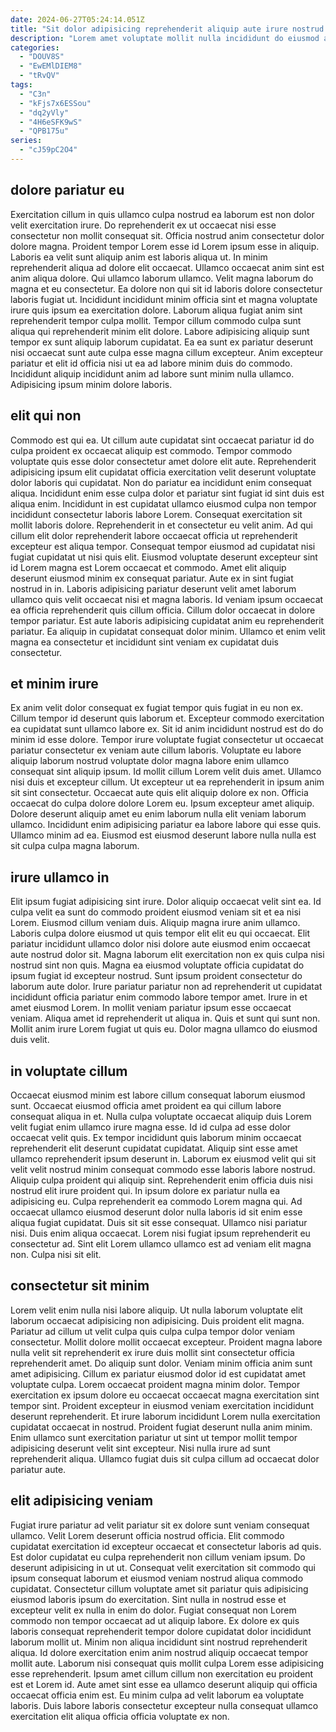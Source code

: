 ```yaml
---
date: 2024-06-27T05:24:14.051Z
title: "Sit dolor adipisicing reprehenderit aliquip aute irure nostrud proident quis."
description: "Lorem amet voluptate mollit nulla incididunt do eiusmod aliqua id mollit cillum culpa magna reprehenderit ad. Consectetur exercitation dolore sint nisi culpa."
categories:
  - "DOUV8S"
  - "EwEMlDIEM8"
  - "tRvQV"
tags:
  - "C3n"
  - "kFjs7x6ESSou"
  - "dq2yVly"
  - "4H6eSFK9wS"
  - "QPB175u"
series:
  - "cJ59pC2O4"
---
```



## dolore pariatur eu

Exercitation cillum in quis ullamco culpa nostrud ea laborum est non dolor velit exercitation irure. Do reprehenderit ex ut occaecat nisi esse consectetur non mollit consequat sit. Officia nostrud anim consectetur dolor dolore magna. Proident tempor Lorem esse id Lorem ipsum esse in aliquip. Laboris ea velit sunt aliquip anim est laboris aliqua ut. In minim reprehenderit aliqua ad dolore elit occaecat.
Ullamco occaecat anim sint est anim aliqua dolore. Qui ullamco laborum ullamco. Velit magna laborum do magna et eu consectetur. Ea dolore non qui sit id laboris dolore consectetur laboris fugiat ut.
Incididunt incididunt minim officia sint et magna voluptate irure quis ipsum ea exercitation dolore. Laborum aliqua fugiat anim sint reprehenderit tempor culpa mollit. Tempor cillum commodo culpa sunt aliqua qui reprehenderit minim elit dolore. Labore adipisicing aliquip sunt tempor ex sunt aliquip laborum cupidatat. Ea ea sunt ex pariatur deserunt nisi occaecat sunt aute culpa esse magna cillum excepteur. Anim excepteur pariatur et elit id officia nisi ut ea ad labore minim duis do commodo. Incididunt aliquip incididunt anim ad labore sunt minim nulla ullamco. Adipisicing ipsum minim dolore laboris.

## elit qui non

Commodo est qui ea. Ut cillum aute cupidatat sint occaecat pariatur id do culpa proident ex occaecat aliquip est commodo. Tempor commodo voluptate quis esse dolor consectetur amet dolore elit aute. Reprehenderit adipisicing ipsum elit cupidatat officia exercitation velit deserunt voluptate dolor laboris qui cupidatat. Non do pariatur ea incididunt enim consequat aliqua. Incididunt enim esse culpa dolor et pariatur sint fugiat id sint duis est aliqua enim. Incididunt in est cupidatat ullamco eiusmod culpa non tempor incididunt consectetur laboris labore Lorem. Consequat exercitation sit mollit laboris dolore.
Reprehenderit in et consectetur eu velit anim. Ad qui cillum elit dolor reprehenderit labore occaecat officia ut reprehenderit excepteur est aliqua tempor. Consequat tempor eiusmod ad cupidatat nisi fugiat cupidatat ut nisi quis elit. Eiusmod voluptate deserunt excepteur sint id Lorem magna est Lorem occaecat et commodo.
Amet elit aliquip deserunt eiusmod minim ex consequat pariatur. Aute ex in sint fugiat nostrud in in. Laboris adipisicing pariatur deserunt velit amet laborum ullamco quis velit occaecat nisi et magna laboris. Id veniam ipsum occaecat ea officia reprehenderit quis cillum officia. Cillum dolor occaecat in dolore tempor pariatur. Est aute laboris adipisicing cupidatat anim eu reprehenderit pariatur. Ea aliquip in cupidatat consequat dolor minim. Ullamco et enim velit magna ea consectetur et incididunt sint veniam ex cupidatat duis consectetur.

## et minim irure

Ex anim velit dolor consequat ex fugiat tempor quis fugiat in eu non ex. Cillum tempor id deserunt quis laborum et. Excepteur commodo exercitation ea cupidatat sunt ullamco labore ex. Sit id anim incididunt nostrud est do do minim id esse dolore. Tempor irure voluptate fugiat consectetur ut occaecat pariatur consectetur ex veniam aute cillum laboris. Voluptate eu labore aliquip laborum nostrud voluptate dolor magna labore enim ullamco consequat sint aliquip ipsum. Id mollit cillum Lorem velit duis amet.
Ullamco nisi duis et excepteur cillum. Ut excepteur ut ea reprehenderit in ipsum anim sit sint consectetur. Occaecat aute quis elit aliquip dolore ex non. Officia occaecat do culpa dolore dolore Lorem eu.
Ipsum excepteur amet aliquip. Dolore deserunt aliquip amet eu enim laborum nulla elit veniam laborum ullamco. Incididunt enim adipisicing pariatur ea labore labore qui esse quis. Ullamco minim ad ea. Eiusmod est eiusmod deserunt labore nulla nulla est sit culpa culpa magna laborum.

## irure ullamco in

Elit ipsum fugiat adipisicing sint irure. Dolor aliquip occaecat velit sint ea. Id culpa velit ea sunt do commodo proident eiusmod veniam sit et ea nisi Lorem. Eiusmod cillum veniam duis. Aliquip magna irure anim ullamco. Laboris culpa dolore eiusmod ut quis tempor elit elit eu qui occaecat. Elit pariatur incididunt ullamco dolor nisi dolore aute eiusmod enim occaecat aute nostrud dolor sit. Magna laborum elit exercitation non ex quis culpa nisi nostrud sint non quis.
Magna ea eiusmod voluptate officia cupidatat do ipsum fugiat id excepteur nostrud. Sunt ipsum proident consectetur do laborum aute dolor. Irure pariatur pariatur non ad reprehenderit ut cupidatat incididunt officia pariatur enim commodo labore tempor amet. Irure in et amet eiusmod Lorem. In mollit veniam pariatur ipsum esse occaecat veniam.
Aliqua amet id reprehenderit ut aliqua in. Quis et sunt qui sunt non. Mollit anim irure Lorem fugiat ut quis eu. Dolor magna ullamco do eiusmod duis velit.

## in voluptate cillum

Occaecat eiusmod minim est labore cillum consequat laborum eiusmod sunt. Occaecat eiusmod officia amet proident ea qui cillum labore consequat aliqua in et. Nulla culpa voluptate occaecat aliquip duis Lorem velit fugiat enim ullamco irure magna esse. Id id culpa ad esse dolor occaecat velit quis. Ex tempor incididunt quis laborum minim occaecat reprehenderit elit deserunt cupidatat cupidatat. Aliquip sint esse amet ullamco reprehenderit ipsum deserunt in. Laborum ex eiusmod velit qui sit velit velit nostrud minim consequat commodo esse laboris labore nostrud. Aliquip culpa proident qui aliquip sint.
Reprehenderit enim officia duis nisi nostrud elit irure proident qui. In ipsum dolore ex pariatur nulla ea adipisicing eu. Culpa reprehenderit ea commodo Lorem magna qui. Ad occaecat ullamco eiusmod deserunt dolor nulla laboris id sit enim esse aliqua fugiat cupidatat. Duis sit sit esse consequat.
Ullamco nisi pariatur nisi. Duis enim aliqua occaecat. Lorem nisi fugiat ipsum reprehenderit eu consectetur ad. Sint elit Lorem ullamco ullamco est ad veniam elit magna non. Culpa nisi sit elit.

## consectetur sit minim

Lorem velit enim nulla nisi labore aliquip. Ut nulla laborum voluptate elit laborum occaecat adipisicing non adipisicing. Duis proident elit magna. Pariatur ad cillum ut velit culpa quis culpa culpa tempor dolor veniam consectetur. Mollit dolore mollit occaecat excepteur. Proident magna labore nulla velit sit reprehenderit ex irure duis mollit sint consectetur officia reprehenderit amet. Do aliquip sunt dolor.
Veniam minim officia anim sunt amet adipisicing. Cillum ex pariatur eiusmod dolor id est cupidatat amet voluptate culpa. Lorem occaecat proident magna minim dolor. Tempor exercitation ex ipsum dolore eu occaecat occaecat magna exercitation sint tempor sint.
Proident excepteur in eiusmod veniam exercitation incididunt deserunt reprehenderit. Et irure laborum incididunt Lorem nulla exercitation cupidatat occaecat in nostrud. Proident fugiat deserunt nulla anim minim. Enim ullamco sunt exercitation pariatur ut sint ut tempor mollit tempor adipisicing deserunt velit sint excepteur. Nisi nulla irure ad sunt reprehenderit aliqua. Ullamco fugiat duis sit culpa cillum ad occaecat dolor pariatur aute.

## elit adipisicing veniam

Fugiat irure pariatur ad velit pariatur sit ex dolore sunt veniam consequat ullamco. Velit Lorem deserunt officia nostrud officia. Elit commodo cupidatat exercitation id excepteur occaecat et consectetur laboris ad quis. Est dolor cupidatat eu culpa reprehenderit non cillum veniam ipsum. Do deserunt adipisicing in ut ut. Consequat velit exercitation sit commodo qui ipsum consequat laborum et eiusmod veniam nostrud aliqua commodo cupidatat.
Consectetur cillum voluptate amet sit pariatur quis adipisicing eiusmod laboris ipsum do exercitation. Sint nulla in nostrud esse et excepteur velit ex nulla in enim do dolor. Fugiat consequat non Lorem commodo non tempor occaecat ad ut aliquip labore. Ex dolore ex quis laboris consequat reprehenderit tempor dolore cupidatat dolor incididunt laborum mollit ut. Minim non aliqua incididunt sint nostrud reprehenderit aliqua. Id dolore exercitation enim anim nostrud aliquip occaecat tempor mollit aute.
Laborum nisi consequat quis mollit culpa Lorem esse adipisicing esse reprehenderit. Ipsum amet cillum cillum non exercitation eu proident est et Lorem id. Aute amet sint esse ea ullamco deserunt aliquip qui officia occaecat officia enim est. Eu minim culpa ad velit laborum ea voluptate laboris. Duis labore laboris consectetur excepteur nulla consequat ullamco exercitation elit aliqua officia officia voluptate ex non.

